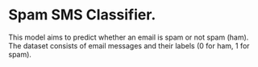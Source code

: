 # Spam SMS Classifier.

This model aims to predict whether an email is spam or not spam (ham). The dataset consists of email messages and their labels (0 for ham, 1 for spam).

